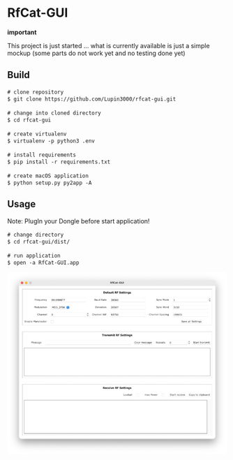 # RfCat-GUI

**important**

This project is just started ... what is currently available is just a simple mockup (some parts do not work yet and no testing done yet)

## Build

```shell
# clone repository
$ git clone https://github.com/Lupin3000/rfcat-gui.git

# change into cloned directory
$ cd rfcat-gui

# create virtualenv
$ virtualenv -p python3 .env

# install requirements
$ pip install -r requirements.txt

# create macOS application
$ python setup.py py2app -A
```

## Usage

Note: PlugIn your Dongle before start application!

```shell
# change directory
$ cd rfcat-gui/dist/

# run application
$ open -a RfCat-GUI.app 
```

![RfCat GUI](./github-src/example-picture.jpg)
